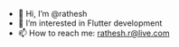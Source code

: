 - 👋 Hi, I’m @rathesh
- 👀 I’m interested in Flutter development 
- 📫 How to reach me: rathesh.r@live.com

<!---
ratheshr8/ratheshr8 is a ✨ special ✨ repository because its `README.md` (this file) appears on your GitHub profile.
You can click the Preview link to take a look at your changes.
--->
